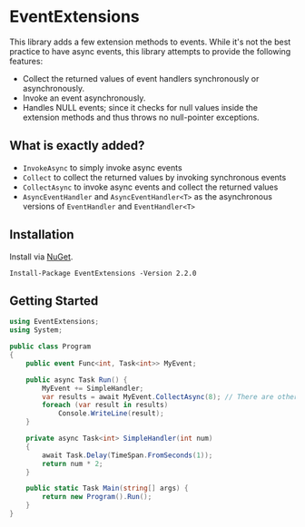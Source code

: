 # EventExtensions
This library adds a few extension methods to events. While it's not the best practice to have async events, this library attempts to provide the following features:

- Collect the returned values of event handlers synchronously or asynchronously.
- Invoke an event asynchronously.
- Handles NULL events; since it checks for null values inside the extension methods and thus throws no null-pointer exceptions.

## What is exactly added?
- `InvokeAsync` to simply invoke async events
- `Collect` to collect the returned values by invoking synchronous events
- `CollectAsync` to invoke async events and collect the returned values
- `AsyncEventHandler` and `AsyncEventHandler<T>` as the asynchronous versions of `EventHandler` and `EventHandler<T>`

## Installation
Install via <a href="https://www.nuget.org/packages/EventExtensions/">NuGet</a>.

    Install-Package EventExtensions -Version 2.2.0

## Getting Started

```csharp
using EventExtensions;
using System;

public class Program
{
    public event Func<int, Task<int>> MyEvent;

    public async Task Run() {
        MyEvent += SimpleHandler;
        var results = await MyEvent.CollectAsync(8); // There are other flavors to this method such as 'InvokeAsync'
        foreach (var result in results)
            Console.WriteLine(result);
    }

    private async Task<int> SimpleHandler(int num)
    {
        await Task.Delay(TimeSpan.FromSeconds(1));
        return num * 2;
    }

    public static Task Main(string[] args) {
        return new Program().Run();
    }
}
```
